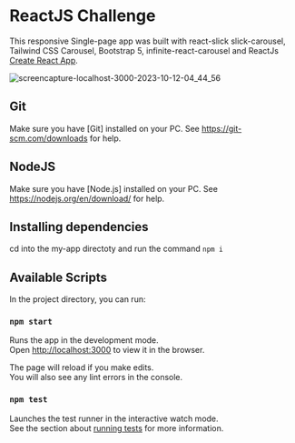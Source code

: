 # ReactJS Challenge

This responsive Single-page app was built with react-slick slick-carousel, Tailwind CSS Carousel, Bootstrap 5, infinite-react-carousel and ReactJs [Create React App](https://github.com/facebook/create-react-app).

![screencapture-localhost-3000-2023-10-12-04_44_56](https://github.com/GuyBosa/react-challenge/assets/40579537/3492cd04-2350-4cf6-b44e-69ae9932d87f)

## Git
Make sure you have [Git] installed on your PC. See https://git-scm.com/downloads for help. 

## NodeJS
Make sure you have [Node.js] installed on your PC. See https://nodejs.org/en/download/ for help. 

## Installing dependencies
cd into the my-app directoty and run the command `npm i`   

## Available Scripts

In the project directory, you can run:

### `npm start`

Runs the app in the development mode.\
Open [http://localhost:3000](http://localhost:3000) to view it in the browser.

The page will reload if you make edits.\
You will also see any lint errors in the console.

### `npm test`

Launches the test runner in the interactive watch mode.\
See the section about [running tests](https://facebook.github.io/create-react-app/docs/running-tests) for more information.

